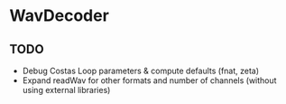 # WavDecoder

## TODO
- Debug Costas Loop parameters & compute defaults (fnat, zeta)
- Expand readWav for other formats and number of channels (without using external libraries)
